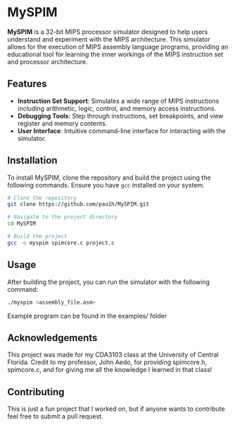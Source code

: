 # MySPIM

**MySPIM** is a 32-bit MIPS processor simulator designed to help users understand and experiment with the MIPS architecture. This simulator allows for the execution of MIPS assembly language programs, providing an educational tool for learning the inner workings of the MIPS instruction set and processor architecture. 

## Features

- **Instruction Set Support**: Simulates a wide range of MIPS instructions including arithmetic, logic, control, and memory access instructions.
- **Debugging Tools**: Step through instructions, set breakpoints, and view register and memory contents.
- **User Interface**: Intuitive command-line interface for interacting with the simulator.

## Installation

To install MySPIM, clone the repository and build the project using the following commands. Ensure you have `gcc` installed on your system.

```bash
# Clone the repository
git clone https://github.com/pau1h/MySPIM.git

# Navigate to the project directory
cd MySPIM

# Build the project
gcc -o myspim spimcore.c project.c
```

## Usage

After building the project, you can run the simulator with the following command:

```bash
./myspim <assembly_file.asm>
```

Example program can be found in the examples/ folder

## Acknowledgements
This project was made for my CDA3103 class at the University of Central Florida. Credit to my professor, John Aedo, for providing spimcore.h, spimcore.c, and for giving me all the knowledge I learned in that class!

## Contributing
This is just a fun project that I worked on, but if anyone wants to contribute feel free to submit a pull request.
